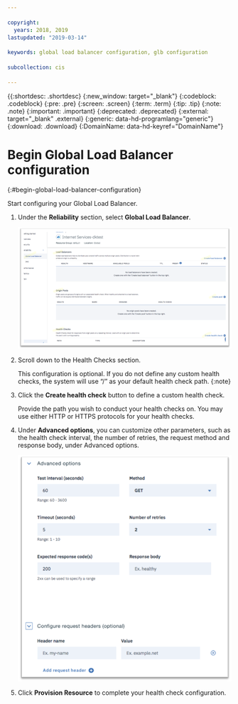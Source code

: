 ```yaml
---

copyright:
  years: 2018, 2019
lastupdated: "2019-03-14"

keywords: global load balancer configuration, glb configuration

subcollection: cis

---
```


{{:shortdesc: .shortdesc}
{:new_window: target="_blank"}
{:codeblock: .codeblock}
{:pre: .pre}
{:screen: .screen}
{:term: .term}
{:tip: .tip}
{:note: .note}
{:important: .important}
{:deprecated: .deprecated}
{:external: target="_blank" .external}
{:generic: data-hd-programlang="generic"}
{:download: .download}
{:DomainName: data-hd-keyref="DomainName"}

# Begin Global Load Balancer configuration
{:#begin-global-load-balancer-configuration}

Start configuring your Global Load Balancer.

1. Under the **Reliability** section, select **Global Load Balancer**.

    ![IMAGE](images/reliability6.png)

2. Scroll down to the Health Checks section.

   This configuration is optional. If you do not define any custom health checks, the system will use “/” as your default health check path.
   {:note}

3. Click the **Create health check** button to define a custom health check.   

   Provide the path you wish to conduct your health checks on. You may use either HTTP or HTTPS protocols for your health checks.

4. Under **Advanced options**, you can customize other parameters, such as the health check interval, the number of retries, the request method and response body, under Advanced options.

   ![IMAGE](images/reliability7.png)

5. Click **Provision Resource** to complete your health check configuration.
